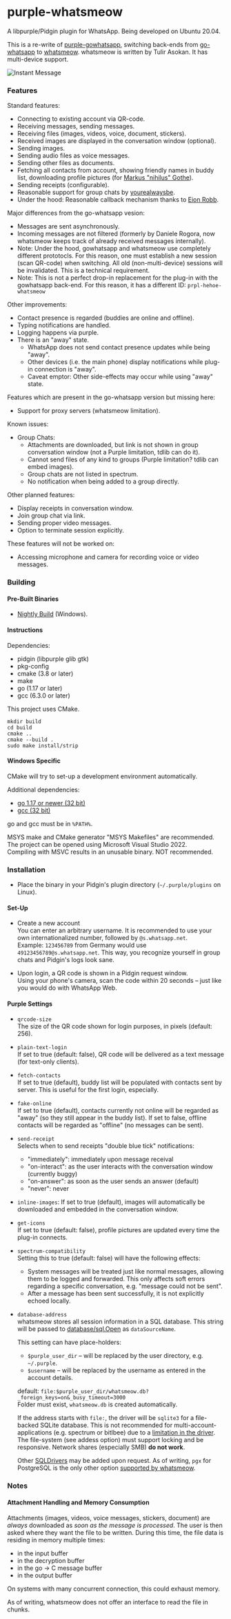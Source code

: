 # purple-whatsmeow

A libpurple/Pidgin plugin for WhatsApp. Being developed on Ubuntu 20.04. 

This is a re-write of [purple-gowhatsapp](https://github.com/hoehermann/purple-gowhatsapp/tree/gowhatsapp), switching back-ends from [go-whatsapp](https://github.com/Rhymen/go-whatsapp) to [whatsmeow](https://github.com/tulir/whatsmeow). whatsmeow is written by Tulir Asokan. It has multi-device support.

![Instant Message](/instant_message.png?raw=true "Instant Message Screenshot")

### Features

Standard features:

* Connecting to existing account via QR-code.
* Receiving messages, sending messages.
* Receiving files (images, videos, voice, document, stickers).
* Received images are displayed in the conversation window (optional).
* Sending images.
* Sending audio files as voice messages.
* Sending other files as documents.
* Fetching all contacts from account, showing friendly names in buddy list, downloading profile pictures (for [Markus "nihilus" Gothe](https://github.com/nihilus)).
* Sending receipts (configurable).
* Reasonable support for group chats by [yourealwaysbe](https://github.com/yourealwaysbe).
* Under the hood: Reasonable callback mechanism thanks to [Eion Robb](https://github.com/EionRobb).

Major differences from the go-whatsapp vesion:

* Messages are sent asynchronously.
* Incoming messages are not filtered (formerly by Daniele Rogora, now whatsmeow keeps track of already received messages internally).
* Note: Under the hood, gowhatsapp and whatsmeow use completely different prototocls. For this reason, one must establish a new session (scan QR-code) when switching. All old (non-multi-device) sessions will be invalidated. This is a technical requirement.
* Note: This is not a perfect drop-in replacement for the plug-in with the gowhatsapp back-end. For this reason, it has a different ID: `prpl-hehoe-whatsmeow`

Other improvements:

* Contact presence is regarded (buddies are online and offline).
* Typing notifications are handled.
* Logging happens via purple.
* There is an "away" state.
  * WhatsApp does not send contact presence updates while being "away".
  * Other devices (i.e. the main phone) display notifications while plug-in connection is "away".
  * Caveat emptor: Other side-effects may occur while using "away" state.

Features which are present in the go-whatsapp version but missing here:

* Support for proxy servers (whatsmeow limitation).

Known issues:

* Group Chats:
  * Attachments are downloaded, but link is not shown in group conversation window (not a Purple limitation, tdlib can do it).
  * Cannot send files of any kind to groups (Purple limitation? tdlib can embed images).
  * Group chats are not listed in spectrum.
  * No notification when being added to a group directly.

Other planned features:

* Display receipts in conversation window.
* Join group chat via link.
* Sending proper video messages.
* Option to terminate session explicitly.

These features will not be worked on:

* Accessing microphone and camera for recording voice or video messages.

### Building

#### Pre-Built Binaries

* [Nightly Build](https://buildbot.hehoe.de/purple-whatsmeow/builds/) (Windows).

#### Instructions

Dependencies: 

* pidgin (libpurple glib gtk)
* pkg-config
* cmake (3.8 or later)
* make
* go (1.17 or later)
* gcc (6.3.0 or later)

This project uses CMake.

    mkdir build
    cd build
    cmake ..
    cmake --build .
    sudo make install/strip

#### Windows Specific

CMake will try to set-up a development environment automatically. 

Additional dependencies:

* [go 1.17 or newer (32 bit)](https://go.dev/dl/go1.17.5.windows-386.msi)
* [gcc (32 bit)](https://osdn.net/projects/mingw/)

go and gcc must be in `%PATH%`.

MSYS make and CMake generator "MSYS Makefiles" are recommended.  
The project can be opened using Microsoft Visual Studio 2022.  
Compiling with MSVC results in an unusable binary. NOT recommended.  

### Installation

* Place the binary in your Pidgin's plugin directory (`~/.purple/plugins` on Linux).

#### Set-Up

* Create a new account  
  You can enter an arbitrary username. 
  It is recommended to use your own internationalized number, followed by `@s.whatsapp.net`.  
  Example: `123456789` from Germany would use `49123456789@s.whatsapp.net`. This way, you recognize yourself in group chats and Pidgin's logs look sane.  

* Upon login, a QR code is shown in a Pidgin request window.  
  Using your phone's camera, scan the code within 20 seconds – just like you would do with WhatsApp Web.

#### Purple Settings

* `qrcode-size`  
  The size of the QR code shown for login purposes, in pixels (default: 256).
  
* `plain-text-login`  
  If set to true (default: false), QR code will be delivered as a text message (for text-only clients).
  
* `fetch-contacts`  
  If set to true (default), buddy list will be populated with contacts sent by server. 
  This is useful for the first login, especially.
  
* `fake-online`  
  If set to true (default), contacts currently not online will be regarded as "away" (so they still appear in the buddy list).
  If set to false, offline contacts will be regarded as "offline" (no messages can be sent).

* `send-receipt`  
  Selects when to send receipts "double blue tick" notifications:
    * "immediately": immediately upon message receival
    * "on-interact": as the user interacts with the conversation window (currently buggy)
    * "on-answer": as soon as the user sends an answer (default)
    * "never": never
    
* `inline-images`:
  If set to true (default), images will automatically be downloaded and embedded in the conversation window.
  
* `get-icons`  
  If set to true (default: false), profile pictures are updated every time the plug-in connects.
  
* `spectrum-compatibility`  
  Setting this to true (default: false) will have the following effects:
    * System messages will be treated just like normal messages, allowing them to be logged and forwarded. This only affects soft errors regarding a specific conversation, e.g. "message could not be sent".
    * After a message has been sent successfully, it is not explicitly echoed locally.
  
* `database-address`  
  whatsmeow stores all session information in a SQL database. This string will be passed to [database/sql.Open](https://pkg.go.dev/database/sql#Open) as `dataSourceName`.
  
  This setting can have place-holders:
  
  * `$purple_user_dir` – will be replaced by the user directory, e.g. `~/.purple`.
  * `$username` – will be replaced by the username as entered in the account details.
  
  default: `file:$purple_user_dir/whatsmeow.db?_foreign_keys=on&_busy_timeout=3000`  
  Folder must exist, `whatsmeow.db` is created automatically.
  
  If the address starts with `file:`, the driver will be `sqlite3` for a file-backed SQLite database. This is not recommended for multi-account-applications (e.g. spectrum or bitlbee) due to a [limitation in the driver](https://github.com/mattn/go-sqlite3/issues/209). The file-system (see addess option) must support locking and be responsive. Network shares (especially SMB) **do not work**.
  
  Other [SQLDrivers](https://github.com/golang/go/wiki/SQLDrivers) may be added upon request. As of writing, `pgx` for PostgreSQL is the only other option [supported by whatsmeow](https://github.com/tulir/whatsmeow/blob/b078a9e/store/sqlstore/container.go#L34).

### Notes

#### Attachment Handling and Memory Consumption

Attachments (images, videos, voice messages, stickers, document) are *always* downloaded as *soon as the message is processed*. The user is then asked where they want the file to be written. During this time, the file data is residing in memory multiple times:

* in the input buffer
* in the decryption buffer
* in the go → C message buffer
* in the output buffer

On systems with many concurrent connection, this could exhaust memory.

As of writing, whatsmeow does not offer an interface to read the file in chunks.

